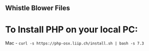 ## Whistle Blower Files 


# To Install PHP on your local PC:
Mac - 
```curl -s https://php-osx.liip.ch/install.sh | bash -s 7.3```

